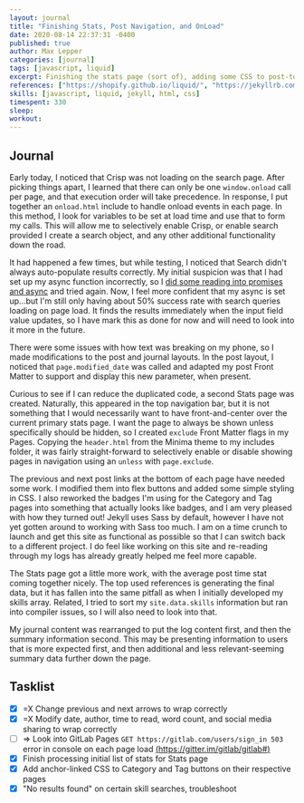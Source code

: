 ```yaml
---
layout: journal
title: "Finishing Stats, Post Navigation, and OnLoad"
date: 2020-08-14 22:37:31 -0400
published: true
author: Max Lepper
categories: [journal]
tags: [javascript, liquid]
excerpt: Finishing the stats page (sort of), adding some CSS to post-to-post navigation and the post header info, and reworking onload into an include function.
references: ["https://shopify.github.io/liquid/", "https://jekyllrb.com/docs/liquid/filters/", "https://jekyllrb.com/docs/configuration/options/","https://jekyllrb.com/docs/permalinks/", "https://medium.com/@bluepnume/learn-about-promises-before-you-start-using-async-await-eb148164a9c8"]
skills: [javascript, liquid, jekyll, html, css]
timespent: 330
sleep: 
workout: 
---
```


## Journal

Early today, I noticed that Crisp was not loading on the search page. After picking things apart, I learned that there can only be one `window.onload` call per page, and that execution order will take precedence. In response, I put together an `onload.html` include to handle onload events in each page. In this method, I look for variables to be set at load time and use that to form my calls. This will allow me to selectively enable Crisp, or enable search provided I create a search object, and any other additional functionality down the road.

It had happened a few times, but while testing, I noticed that Search didn't always auto-populate results correctly. My initial suspicion was that I had set up my async function incorrectly, so I [did some reading into promises and async]({{page.references[4]}}) and tried again. Now, I feel more confident that my async is set up...but I'm still only having about 50% success rate with search queries loading on page load. It finds the results immediately when the input field value updates, so I have mark this as done for now and will need to look into it more in the future.

There were some issues with how text was breaking on my phone, so I made modifications to the post and journal layouts. In the post layout, I noticed that `page.modified_date` was called and adapted my post Front Matter to support and display this new parameter, when present.

Curious to see if I can reduce the duplicated code, a second Stats page was created. Naturally, this appeared in the top navigation bar, but it is not something that I would necessarily want to have front-and-center over the current primary stats page. I want the page to always be shown unless specifically should be hidden, so I created `exclude` Front Matter flags in my Pages. Copying the `header.html` from the Minima theme to my includes folder, it was fairly straight-forward to selectively enable or disable showing pages in navigation using an `unless` with `page.exclude`.

The previous and next post links at the bottom of each page have needed some work. I modified them into flex buttons and added some simple styling in CSS. I also reworked the badges I'm using for the Category and Tag pages into something that actually looks like badges, and I am very pleased with how they turned out! Jekyll uses Sass by default, however I have not yet gotten around to working with Sass too much. I am on a time crunch to launch and get this site as functional as possible so that I can switch back to a different project. I do feel like working on this site and re-reading through my logs has already greatly helped me feel more capable.

The Stats page got a little more work, with the average post time stat coming together nicely. The top used references is generating the final data, but it has fallen into the same pitfall as when I initially developed my skills array. Related, I tried to sort my `site.data.skills` information but ran into compiler issues, so I will also need to look into that.

My journal content was rearranged to put the log content first, and then the summary information second. This may be presenting information to users that is more expected first, and then additional and less relevant-seeming summary data further down the page.

## Tasklist

- [x] <span title="Task carried over from previous day">=X</span> Change previous and next arrows to wrap correctly
- [x] <span title="Task carried over from previous day">=X</span> Modify date, author, time to read, word count, and social media sharing to wrap correctly
- [ ] <span title="Task to be added to next entry">=></span> Look into GitLab Pages `GET https://gitlab.com/users/sign_in 503` error in console on each page load [(https://gitter.im/gitlab/gitlab#)](https://gitter.im/gitlab/gitlab#)
- [x] Finish processing initial list of stats for Stats page
- [x] Add anchor-linked CSS to Category and Tag buttons on their respective pages
- [x] "No results found" on certain skill searches, troubleshoot